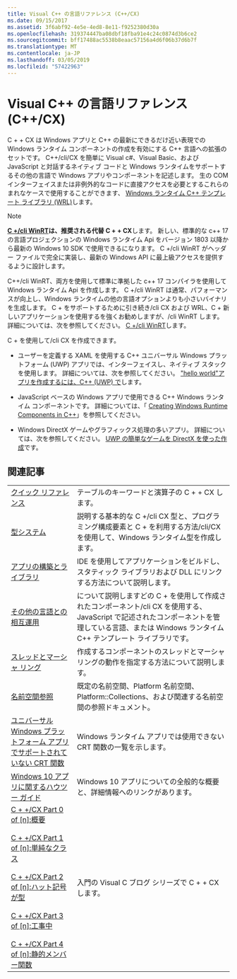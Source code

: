 ```yaml
---
title: Visual C++ の言語リファレンス (C++/CX)
ms.date: 09/15/2017
ms.assetid: 3f6abf92-4e5e-4ed8-8e11-f9252380d30a
ms.openlocfilehash: 319374447ba08dbf18fba91e4c24c0874d3b6ce2
ms.sourcegitcommit: bff17488ac5538b8eaac57156a4d6f06b37d6b7f
ms.translationtype: MT
ms.contentlocale: ja-JP
ms.lasthandoff: 03/05/2019
ms.locfileid: "57422963"
---
```

# <a name="visual-c-language-reference-ccx"></a>Visual C++ の言語リファレンス (C++/CX)

C + + CX は Windows アプリと C++ の最新にできるだけ近い表現での Windows ランタイム コンポーネントの作成を有効にする C++ 言語への拡張のセットです。 C++/cli/CX を簡単に Visual c#、Visual Basic、および JavaScript と対話するネイティブ コードと Windows ランタイムをサポートするその他の言語で Windows アプリやコンポーネントを記述します。 生の COM インターフェイスまたは非例外的なコードに直接アクセスを必要とするこれらのまれなケースで使用することができます、 [Windows ランタイム C++ テンプレート ライブラリ (WRL)](../windows/windows-runtime-cpp-template-library-wrl.md)します。

> [!NOTE]
> **[C +/cli WinRT](/windows/uwp/cpp-and-winrt-apis/index)は、推奨される代替 C + + CX**します。 新しい、標準的な c++ 17 の言語プロジェクションの Windows ランタイム Api をバージョン 1803 以降から最新の Windows 10 SDK で使用できるになります。 C +/cli WinRT がヘッダー ファイルで完全に実装し、最新の Windows API に最上級アクセスを提供するように設計します。
>
> C++/cli WinRT、両方を使用して標準に準拠した c++ 17 コンパイラを使用して Windows ランタイム Api を作成します。 C +/cli WinRT は通常、パフォーマンスが向上し、Windows ランタイムの他の言語オプションよりも小さいバイナリを生成します。 C + をサポートするために引き続き/cli CX および WRL、C + 新しいアプリケーションを使用するを強くお勧めしますが、/cli WinRT します。 詳細については、次を参照してください。 [C +/cli WinRT](/windows/uwp/cpp-and-winrt-apis/index)します。

C + を使用して/cli CX を作成できます。

- ユーザーを定義する XAML を使用する C++ ユニバーサル Windows プラットフォーム (UWP) アプリでは、インターフェイスし、ネイティブ スタックを使用します。 詳細については、次を参照してください。 ["hello world"アプリを作成するには、C++ (UWP) で](/windows/uwp/get-started/create-a-basic-windows-10-app-in-cpp)します。

- JavaScript ベースの Windows アプリで使用できる C++ Windows ランタイム コンポーネントです。 詳細については、「 [Creating Windows Runtime Components in C++](/windows/uwp/winrt-components/creating-windows-runtime-components-in-cpp)」を参照してください。

- Windows DirectX ゲームやグラフィックス処理の多いアプリ。 詳細については、次を参照してください。 [UWP の簡単なゲームを DirectX を使った作成](/windows/uwp/gaming/tutorial--create-your-first-metro-style-directx-game)です。

## <a name="related-articles"></a>関連記事

|||
|-|-|
|[クイック リファレンス](../cppcx/quick-reference-c-cx.md)|テーブルのキーワードと演算子の C + + CX します。|
|[型システム](../cppcx/type-system-c-cx.md)|説明する基本的な C +/cli CX 型と、プログラミング構成要素と C + を利用する方法/cli/CX を使用して、Windows ランタイム型を作成します。|
|[アプリの構築とライブラリ](../cppcx/building-apps-and-libraries-c-cx.md)|IDE を使用してアプリケーションをビルドし、スタティック ライブラリおよび DLL にリンクする方法について説明します。|
|[その他の言語との相互運用](../cppcx/interoperating-with-other-languages-c-cx.md)|について説明しますどの C + を使用して作成されたコンポーネント/cli CX を使用する、JavaScript で記述されたコンポーネントを管理している言語、または Windows ランタイム C++ テンプレート ライブラリです。|
|[スレッドとマーシャ リング](../cppcx/threading-and-marshaling-c-cx.md)|作成するコンポーネントのスレッドとマーシャリングの動作を指定する方法について説明します。|
|[名前空間参照](../cppcx/namespaces-reference-c-cx.md)|既定の名前空間、Platform 名前空間、Platform::Collections、および関連する名前空間の参照ドキュメント。|
|[ユニバーサル Windows プラットフォーム アプリでサポートされていない CRT 関数](../cppcx/crt-functions-not-supported-in-universal-windows-platform-apps.md)|Windows ランタイム アプリでは使用できない CRT 関数の一覧を示します。|
|[Windows 10 アプリに関するハウツー ガイド](https://msdn.microsoft.com/library/windows/apps/xaml/mt244352.aspx)|Windows 10 アプリについての全般的な概要と、詳細情報へのリンクがあります。|
|[C + +/CX Part 0 of \[n\]:概要](https://blogs.msdn.microsoft.com/vcblog/2012/08/29/ccx-part-0-of-n-an-introduction/)<br /><br />[C + +/CX Part 1 of \[n\]:単純なクラス](https://blogs.msdn.microsoft.com/vcblog/2012/09/05/ccx-part-1-of-n-a-simple-class/)<br /><br />[C + +/CX Part 2 of \[n\]:ハット記号が型](https://blogs.msdn.microsoft.com/vcblog/2012/09/17/ccx-part-2-of-n-types-that-wear-hats/)<br /><br />[C + +/CX Part 3 of \[n\]:工事中](https://blogs.msdn.microsoft.com/vcblog/2012/10/05/ccx-part-3-of-n-under-construction/)<br /><br />[C + +/CX Part 4 of \[n\]:静的メンバー関数](https://blogs.msdn.microsoft.com/vcblog/2012/10/19/ccx-part-4-of-n-static-member-functions/)|入門の Visual C ブログ シリーズで C + + CX します。|

